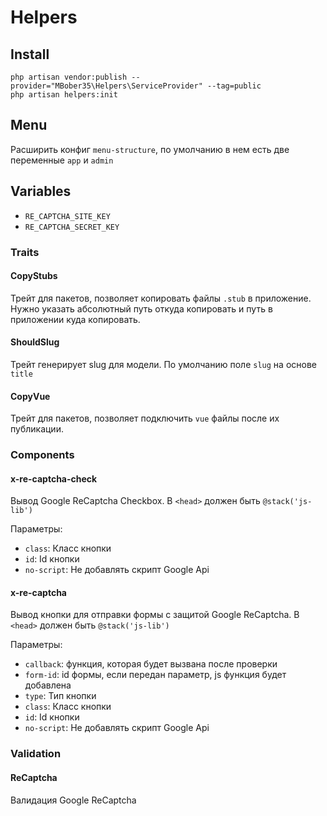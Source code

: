 # Helpers

## Install

    php artisan vendor:publish --provider="MBober35\Helpers\ServiceProvider" --tag=public
    php artisan helpers:init

## Menu

Расширить конфиг `menu-structure`, по умолчанию в нем есть две переменные `app` и `admin`

## Variables

- `RE_CAPTCHA_SITE_KEY`
- `RE_CAPTCHA_SECRET_KEY`

### Traits

#### CopyStubs
Трейт для пакетов, позволяет копировать файлы `.stub` в приложение. Нужно указать абсолютный путь откуда копировать и путь в приложении куда копировать.

#### ShouldSlug
Трейт генерирует slug для модели. По умолчанию поле `slug` на основе `title`

#### CopyVue
Трейт для пакетов, позволяет подключить `vue` файлы после их публикации.

### Components

#### x-re-captcha-check
Вывод Google ReCaptcha Checkbox. В `<head>` должен быть `@stack('js-lib')`

Параметры:
- `class`: Класс кнопки
- `id`: Id кнопки
- `no-script`: Не добавлять скрипт Google Api

#### x-re-captcha
Вывод кнопки для отправки формы с защитой Google ReCaptcha. В `<head>` должен быть `@stack('js-lib')` 

Параметры:
- `callback`: функция, которая будет вызвана после проверки
- `form-id`: id формы, если передан параметр, js функция будет добавлена
- `type`: Тип кнопки
- `class`: Класс кнопки
- `id`: Id кнопки
- `no-script`: Не добавлять скрипт Google Api

### Validation

#### ReCaptcha
Валидация Google ReCaptcha